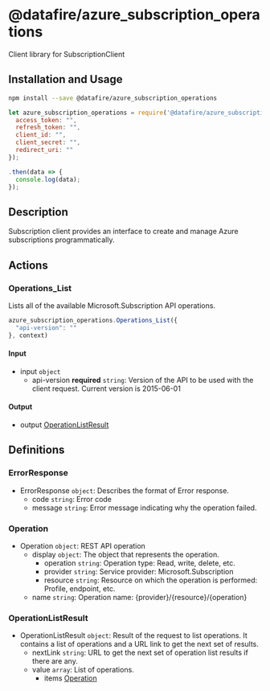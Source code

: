 # @datafire/azure_subscription_operations

Client library for SubscriptionClient

## Installation and Usage
```bash
npm install --save @datafire/azure_subscription_operations
```
```js
let azure_subscription_operations = require('@datafire/azure_subscription_operations').create({
  access_token: "",
  refresh_token: "",
  client_id: "",
  client_secret: "",
  redirect_uri: ""
});

.then(data => {
  console.log(data);
});
```

## Description

Subscription client provides an interface to create and manage Azure subscriptions programmatically.

## Actions

### Operations_List
Lists all of the available Microsoft.Subscription API operations.


```js
azure_subscription_operations.Operations_List({
  "api-version": ""
}, context)
```

#### Input
* input `object`
  * api-version **required** `string`: Version of the API to be used with the client request. Current version is 2015-06-01

#### Output
* output [OperationListResult](#operationlistresult)



## Definitions

### ErrorResponse
* ErrorResponse `object`: Describes the format of Error response.
  * code `string`: Error code
  * message `string`: Error message indicating why the operation failed.

### Operation
* Operation `object`: REST API operation
  * display `object`: The object that represents the operation.
    * operation `string`: Operation type: Read, write, delete, etc.
    * provider `string`: Service provider: Microsoft.Subscription
    * resource `string`: Resource on which the operation is performed: Profile, endpoint, etc.
  * name `string`: Operation name: {provider}/{resource}/{operation}

### OperationListResult
* OperationListResult `object`: Result of the request to list operations. It contains a list of operations and a URL link to get the next set of results.
  * nextLink `string`: URL to get the next set of operation list results if there are any.
  * value `array`: List of operations.
    * items [Operation](#operation)


